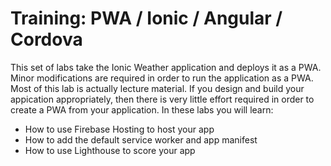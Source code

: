 # Training: PWA / Ionic / Angular / Cordova

This set of labs take the Ionic Weather application and deploys it as a PWA. Minor modifications are required in order to run the application as a PWA. Most of this lab is actually lecture material. If you design and build your appication appropriately, then there is very little effort required in order to create a PWA from your application. In these labs you will learn:

* How to use Firebase Hosting to host your app
* How to add the default service worker and app manifest
* How to use Lighthouse to score your app
